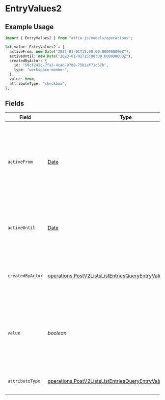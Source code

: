 # EntryValues2

## Example Usage

```typescript
import { EntryValues2 } from "attio-js/models/operations";

let value: EntryValues2 = {
  activeFrom: new Date("2023-01-01T15:00:00.000000000Z"),
  activeUntil: new Date("2023-01-01T15:00:00.000000000Z"),
  createdByActor: {
    id: "50cf242c-7fa3-4cad-87d0-75b1af71c57b",
    type: "workspace-member",
  },
  value: true,
  attributeType: "checkbox",
};
```

## Fields

| Field                                                                                                                                              | Type                                                                                                                                               | Required                                                                                                                                           | Description                                                                                                                                        | Example                                                                                                                                            |
| -------------------------------------------------------------------------------------------------------------------------------------------------- | -------------------------------------------------------------------------------------------------------------------------------------------------- | -------------------------------------------------------------------------------------------------------------------------------------------------- | -------------------------------------------------------------------------------------------------------------------------------------------------- | -------------------------------------------------------------------------------------------------------------------------------------------------- |
| `activeFrom`                                                                                                                                       | [Date](https://developer.mozilla.org/en-US/docs/Web/JavaScript/Reference/Global_Objects/Date)                                                      | :heavy_check_mark:                                                                                                                                 | The point in time at which this value was made "active". `active_from` can be considered roughly analogous to `created_at`.                        | 2023-01-01T15:00:00.000000000Z                                                                                                                     |
| `activeUntil`                                                                                                                                      | [Date](https://developer.mozilla.org/en-US/docs/Web/JavaScript/Reference/Global_Objects/Date)                                                      | :heavy_check_mark:                                                                                                                                 | The point in time at which this value was deactivated. If `null`, the value is active.                                                             | 2023-01-01T15:00:00.000000000Z                                                                                                                     |
| `createdByActor`                                                                                                                                   | [operations.PostV2ListsListEntriesQueryEntryValuesCreatedByActor](../../models/operations/postv2listslistentriesqueryentryvaluescreatedbyactor.md) | :heavy_check_mark:                                                                                                                                 | The actor that created this value.                                                                                                                 | {<br/>"type": "workspace-member",<br/>"id": "50cf242c-7fa3-4cad-87d0-75b1af71c57b"<br/>}                                                           |
| `value`                                                                                                                                            | *boolean*                                                                                                                                          | :heavy_check_mark:                                                                                                                                 | A boolean representing whether the checkbox is checked or not. The string values 'true' and 'false' are also accepted.                             | true                                                                                                                                               |
| `attributeType`                                                                                                                                    | [operations.PostV2ListsListEntriesQueryEntryValuesAttributeType](../../models/operations/postv2listslistentriesqueryentryvaluesattributetype.md)   | :heavy_check_mark:                                                                                                                                 | The attribute type of the value.                                                                                                                   | checkbox                                                                                                                                           |